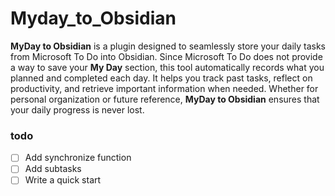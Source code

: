 # Myday_to_Obsidian

**MyDay to Obsidian** is a plugin designed to seamlessly store your daily tasks from Microsoft To Do into Obsidian. Since Microsoft To Do does not provide a way to save your **My Day** section, this tool automatically records what you planned and completed each day. It helps you track past tasks, reflect on productivity, and retrieve important information when needed. Whether for personal organization or future reference, **MyDay to Obsidian** ensures that your daily progress is never lost.


### todo

- [ ] Add synchronize function
- [ ] Add subtasks
- [ ] Write a quick start
